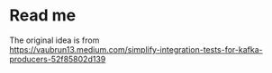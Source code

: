 # Read me

The original idea is from  
https://vaubrun13.medium.com/simplify-integration-tests-for-kafka-producers-52f85802d139
